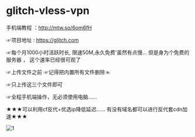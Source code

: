 # glitch-vless-vpn

手机端教程 ：http://mtw.so/6om6fH

☞项目地址  :   https://glitch.com

☞每个月1000小时活跃时长, 限速50M,永久免费'虽然有点慢… 但是身为个免费的服务器 ， 这个速率已经很可观了 

☞上传文件之前 ☞记得把内置所有文件删除☜

☞只上传这三个文件即可  

☞全程手机端操作，无必须使用电脑……  

★★★可以利用cf反代+优选ip降低延迟…… 有没有域名都可以进行反代套cdn加速★★★

![1](https://github.com/mengxianbo/glitch-vless-vpn/assets/36605259/88f125b5-c4b5-4477-b992-a4f5731cc830)
